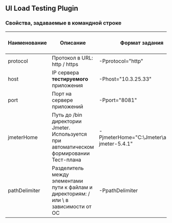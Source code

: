 ## UI Load Testing Plugin

### Свойства, задаваемые в командной строке

| Наименование | Описание | Формат задания | Значение по умолчанию | Обязательность |
| -------------| ---------| ------ | --------------------- | ------------- |
| protocol | Протокол в URL: http / https | -Pprotocol="http" | http | Да |
| host | IP сервера **тестируемого** приложения | -Phost="10.3.25.33" | 127.0.0.1 | Да |
| port | Порт на сервере приложений | -Pport="8081" | 8080 | Да |
| jmeterHome | Путь до /bin директории Jmeter. Используется при автоматическом формировании Тест-плана | -PjmeterHome="C:\Jmeter\apache-jmeter-5.4.1" | Не задано | Да |
| pathDelimiter | Разделитель между элементами пути к файлам и директориям: / или \ в зависимости от ОС | -PpathDelimiter | \ | Да | 
